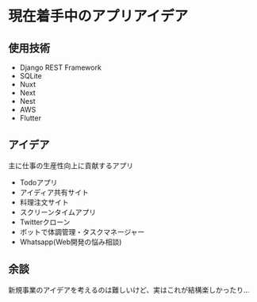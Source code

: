 # 現在着手中のアプリアイデア

## 使用技術

* Django REST Framework
* SQLite
* Nuxt
* Next
* Nest
* AWS
* Flutter

## アイデア

主に仕事の生産性向上に貢献するアプリ

* Todoアプリ
* アイディア共有サイト
* 料理注文サイト
* スクリーンタイムアプリ
* Twitterクローン
* ボットで体調管理・タスクマネージャー
* Whatsapp(Web開発の悩み相談)

## 余談

新規事業のアイデアを考えるのは難しいけど、実はこれが結構楽しかったり...